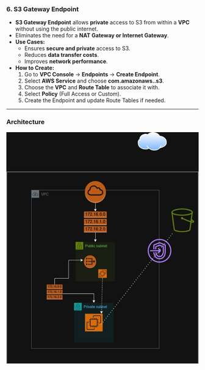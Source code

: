 ### 6. S3 Gateway Endpoint
- **S3 Gateway Endpoint** allows **private** access to S3 from within a **VPC** without using the public internet.
- Eliminates the need for a **NAT Gateway or Internet Gateway**.
- **Use Cases:**
  - Ensures **secure and private** access to S3.
  - Reduces **data transfer costs**.
  - Improves **network performance**.
- **How to Create:**
  1. Go to **VPC Console** → **Endpoints** → **Create Endpoint**.
  2. Select **AWS Service** and choose **com.amazonaws.<region>.s3**.
  3. Choose the **VPC** and **Route Table** to associate it with.
  4. Select **Policy** (Full Access or Custom).
  5. Create the Endpoint and update Route Tables if needed.

---

### Architecture
 ![My Image](/Images/s3endpoint.jpg) 